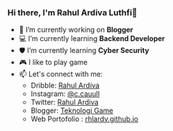 ### Hi there, I'm Rahul Ardiva Luthfi👋

- 🎨 I’m currently working on **Blogger**
- 💻 I’m currently learning **Backend Developer**
- 🛡️ I’m currently learning **Cyber Security**
- 🎮 I like to play game
- 📫 Let's connect with me:
  - Dribble: [Rahul Ardiva](https://dribbble.com/rhlardv)
  - Instagram: [@c.cauull](https://www.instagram.com/c.cauull)
  - Twitter: [Rahul Ardiva](https://twitter.com/rhlardv)
  - Blogger: [Teknologi Game](https://www.gambarponsel.com)
  - Web Portofolio : [rhlardv.github.io](https://rhlardv.github.io/)

